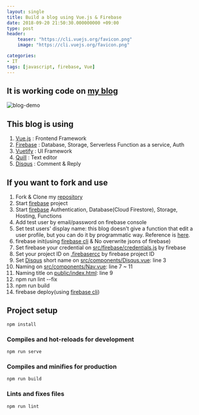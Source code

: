 ```yaml
---
layout: single
title: Build a blog using Vue.js & Firebase
date: 2018-09-20 21:50:30.000000000 +09:00
type: post
header:
    teaser: "https://cli.vuejs.org/favicon.png"
    image: "https://cli.vuejs.org/favicon.png"

categories:
- IT
tags: [javascript, firebase, Vue]
---
```


## It is working code on [my blog](https://book-blog-with-largo.firebaseapp.com/)

![blog-demo](https://camo.githubusercontent.com/dad94416e821025057f0cca192bad27e26204ff9/68747470733a2f2f6c6f76656d65776974686f7574616c6c2e6769746875622e696f2f6173736574732f696d616765732f7675652d696d6167652d75706c6f61642d64656d6f2e676966)

## This blog is using

1. [Vue.js] : Frontend Framework
1. [Firebase] : Database, Storage, Serverless Function as a service, Auth
1. [Vuetify] : UI Framework
1. [Quill] : Text editor
1. [Disqus] : Comment & Reply

## If you want to fork and use

1. Fork & Clone my [repository](https://github.com/LoveMeWithoutAll/book-blog)
1. Start [firebase] project
1. Start [firebase] Authentication, Database(Cloud Firestore), Storage, Hosting, Functions
1. Add test user by email/password on firebase console
1. Set test users' display name: this blog doesn't give a function that edit a user profile, but you can do it by programmatic way. Reference is [here](https://firebase.google.com/docs/auth/admin/manage-users).
1. firebase init(using [firebase cli] & No overwrite jsons of firebase)
1. Set firebase your credential on [src/firebase/credentials.js](https://github.com/LoveMeWithoutAll/book-blog/blob/master/src/firebase/credentials.js) by firebase
1. Set your project ID on [.firebasercc](https://github.com/LoveMeWithoutAll/book-blog/blob/master/.firebaserc) by firebase project ID
1. Set [Disqus] short name on [src/components/Disqus.vue](https://github.com/LoveMeWithoutAll/book-blog/blob/master/src/components/Disqus.vue): line 3
1. Naming on [src/components/Nav.vue](https://github.com/LoveMeWithoutAll/book-blog/blob/master/src/components/Nav.vue): line 7 ~ 11
1. Naming title on [public/index.html](https://github.com/LoveMeWithoutAll/book-blog/blob/master/public/index.html): line 9
1. npm run lint --fix
1. npm run build
1. firebase deploy(using [firebase cli])

## Project setup
```
npm install
```

### Compiles and hot-reloads for development
```
npm run serve
```

### Compiles and minifies for production
```
npm run build
```

### Lints and fixes files
```
npm run lint
```

[Vue.js]: https://vuejs.org/
[firebase]: https://firebase.google.com/
[Vuetify]: https://github.com/vuetifyjs/vuetify
[Quill]: https://quilljs.com/
[Disqus]: https://disqus.com/
[firebase cli]: https://firebase.google.com/docs/cli/
